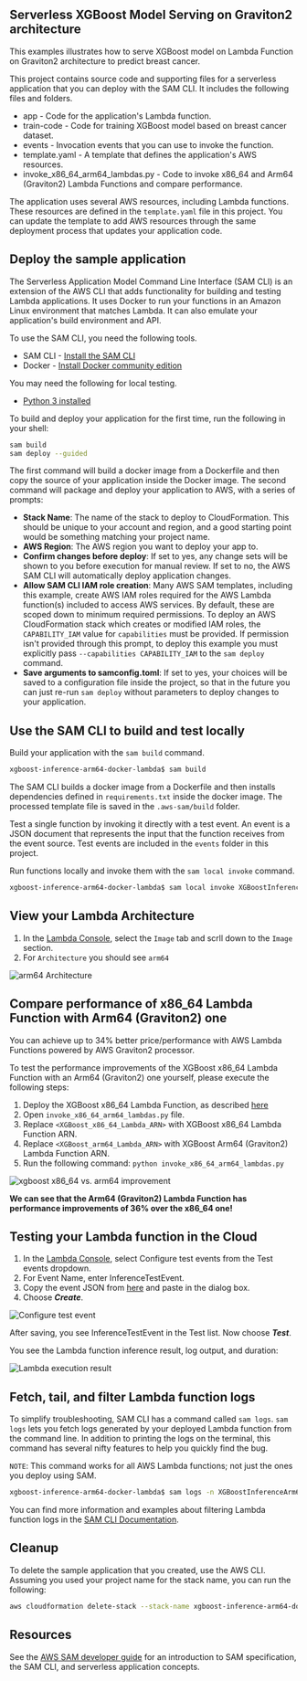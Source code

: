 ## Serverless XGBoost Model Serving on Graviton2 architecture

This examples illustrates how to serve XGBoost model on Lambda Function on Graviton2 architecture to predict breast cancer.

This project contains source code and supporting files for a serverless application that you can deploy with the SAM CLI. It includes the following files and folders.

- app - Code for the application's Lambda function.
- train-code - Code for training XGBoost model based on breast cancer dataset.
- events - Invocation events that you can use to invoke the function.
- template.yaml - A template that defines the application's AWS resources.
- invoke_x86_64_arm64_lambdas.py - Code to invoke x86_64 and Arm64 (Graviton2) Lambda Functions and compare performance.  

The application uses several AWS resources, including Lambda functions. These resources are defined in the `template.yaml` file in this project. You can update the template to add AWS resources through the same deployment process that updates your application code.

## Deploy the sample application

The Serverless Application Model Command Line Interface (SAM CLI) is an extension of the AWS CLI that adds functionality for building and testing Lambda applications. It uses Docker to run your functions in an Amazon Linux environment that matches Lambda. It can also emulate your application's build environment and API.

To use the SAM CLI, you need the following tools.

* SAM CLI - [Install the SAM CLI](https://docs.aws.amazon.com/serverless-application-model/latest/developerguide/serverless-sam-cli-install.html)
* Docker - [Install Docker community edition](https://hub.docker.com/search/?type=edition&offering=community)

You may need the following for local testing.
* [Python 3 installed](https://www.python.org/downloads/)

To build and deploy your application for the first time, run the following in your shell:

```bash
sam build
sam deploy --guided
```

The first command will build a docker image from a Dockerfile and then copy the source of your application inside the Docker image. The second command will package and deploy your application to AWS, with a series of prompts:

* **Stack Name**: The name of the stack to deploy to CloudFormation. This should be unique to your account and region, and a good starting point would be something matching your project name.
* **AWS Region**: The AWS region you want to deploy your app to.
* **Confirm changes before deploy**: If set to yes, any change sets will be shown to you before execution for manual review. If set to no, the AWS SAM CLI will automatically deploy application changes.
* **Allow SAM CLI IAM role creation**: Many AWS SAM templates, including this example, create AWS IAM roles required for the AWS Lambda function(s) included to access AWS services. By default, these are scoped down to minimum required permissions. To deploy an AWS CloudFormation stack which creates or modified IAM roles, the `CAPABILITY_IAM` value for `capabilities` must be provided. If permission isn't provided through this prompt, to deploy this example you must explicitly pass `--capabilities CAPABILITY_IAM` to the `sam deploy` command.
* **Save arguments to samconfig.toml**: If set to yes, your choices will be saved to a configuration file inside the project, so that in the future you can just re-run `sam deploy` without parameters to deploy changes to your application.

## Use the SAM CLI to build and test locally

Build your application with the `sam build` command.

```bash
xgboost-inference-arm64-docker-lambda$ sam build
```

The SAM CLI builds a docker image from a Dockerfile and then installs dependencies defined in `requirements.txt` inside the docker image. The processed template file is saved in the `.aws-sam/build` folder.

Test a single function by invoking it directly with a test event. An event is a JSON document that represents the input that the function receives from the event source. Test events are included in the `events` folder in this project.

Run functions locally and invoke them with the `sam local invoke` command.

```bash
xgboost-inference-arm64-docker-lambda$ sam local invoke XGBoostInferenceArm64Function --event events/event.json
```

## View your Lambda Architecture

1. In the [Lambda Console](https://console.aws.amazon.com/lambda/), select the `Image` tab and scrll down to the `Image` section.
2. For `Architecture` you should see `arm64`

![arm64 Architecture](../img/xgboost_arm_64_arch_view.png)

## Compare performance of x86_64 Lambda Function with Arm64 (Graviton2) one

You can achieve up to 34% better price/performance with AWS Lambda Functions powered by AWS Graviton2 processor.

To test the performance improvements of the XGBoost x86_64 Lambda Function with an Arm64 (Graviton2) one yourself, please execute the following steps:
1. Deploy the XGBoost x86_64 Lambda Function, as described [here](../xgboost-inference-docker-lambda/)
2. Open `invoke_x86_64_arm64_lambdas.py` file.
3. Replace `<XGBoost_x86_64_Lambda_ARN>` with XGBoost x86_64 Lambda Function ARN.
4. Replace `<XGBoost_arm64_Lambda_ARN>` with XGBoost Arm64 (Graviton2) Lambda Function ARN.
5. Run the following command: `python invoke_x86_64_arm64_lambdas.py`

![xgboost x86_64 vs. arm64 improvement](../img/xgboost_x86_64_arm64_improvement.png)

**We can see that the Arm64 (Graviton2) Lambda Function has performance improvements of 36% over the x86_64 one!**

## Testing your Lambda function in the Cloud

1. In the [Lambda Console](https://console.aws.amazon.com/lambda/), select Configure test events from the Test events dropdown.
2. For Event Name, enter InferenceTestEvent.
3. Copy the event JSON from [here](./events/event.json) and paste in the dialog box.
4. Choose _**Create**_.

![Configure test event](../img/xgboost_configure_test_event.png)

After saving, you see InferenceTestEvent in the Test list. Now choose _**Test**_.

You see the Lambda function inference result, log output, and duration:

![Lambda execution result](../img/xgboost_arm_64_execution_result.png)

## Fetch, tail, and filter Lambda function logs

To simplify troubleshooting, SAM CLI has a command called `sam logs`. `sam logs` lets you fetch logs generated by your deployed Lambda function from the command line. In addition to printing the logs on the terminal, this command has several nifty features to help you quickly find the bug.

`NOTE`: This command works for all AWS Lambda functions; not just the ones you deploy using SAM.

```bash
xgboost-inference-arm64-docker-lambda$ sam logs -n XGBoostInferenceArm64Function --stack-name xgboost-inference-arm64-docker-lambda --tail
```

You can find more information and examples about filtering Lambda function logs in the [SAM CLI Documentation](https://docs.aws.amazon.com/serverless-application-model/latest/developerguide/serverless-sam-cli-logging.html).

## Cleanup

To delete the sample application that you created, use the AWS CLI. Assuming you used your project name for the stack name, you can run the following:

```bash
aws cloudformation delete-stack --stack-name xgboost-inference-arm64-docker-lambda
```

## Resources

See the [AWS SAM developer guide](https://docs.aws.amazon.com/serverless-application-model/latest/developerguide/what-is-sam.html) for an introduction to SAM specification, the SAM CLI, and serverless application concepts.


